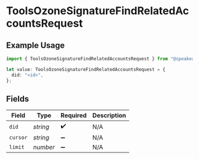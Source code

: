 # ToolsOzoneSignatureFindRelatedAccountsRequest

## Example Usage

```typescript
import { ToolsOzoneSignatureFindRelatedAccountsRequest } from "@speakeasy-api/bluesky/models/operations";

let value: ToolsOzoneSignatureFindRelatedAccountsRequest = {
  did: "<id>",
};
```

## Fields

| Field              | Type               | Required           | Description        |
| ------------------ | ------------------ | ------------------ | ------------------ |
| `did`              | *string*           | :heavy_check_mark: | N/A                |
| `cursor`           | *string*           | :heavy_minus_sign: | N/A                |
| `limit`            | *number*           | :heavy_minus_sign: | N/A                |